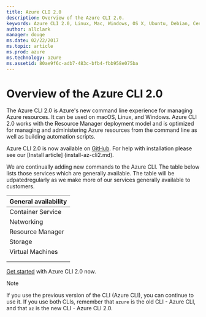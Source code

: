 ```yaml
---
title: Azure CLI 2.0
description: Overview of the Azure CLI 2.0.
keywords: Azure CLI 2.0, Linux, Mac, Windows, OS X, Ubuntu, Debian, CentOS, RHEL, SUSE, CoreOS, Docker, Windows, Python, PIP
author: allclark
manager: douge
ms.date: 02/22/2017
ms.topic: article
ms.prod: azure
ms.technology: azure
ms.assetid: 80ae9f6c-adb7-483c-bfb4-fbb958e075ba
---
```


# Overview of the Azure CLI 2.0

The Azure CLI 2.0 is Azure's new command line experience for managing Azure resources.  It can be used on macOS, Linux, and Windows.  Azure CLI 2.0 works with the Resource Manager deployment model and is optimized for managing and administering Azure resources from the command line as well as building automation scripts.

Azure CLI 2.0 is now available on [GitHub](https://github.com/Azure/azure-cli).  For help with installation please see our [Install article] (install-az-cli2.md).

We are continually adding new commands to the Azure CLI.  The table below lists those services which are generally available. The table will be udpatedregularly as we make more of our services generally available to customers.


| General availability |
|----------------------|
| Container Service    |
| Networking           |
| Resource Manager     |
| Storage              |
| Virtual Machines     |
|                      |
|                      |

[Get started](get-started-with-az-cli2.md) with Azure CLI 2.0 now.


> [!Note]
> If you use the previous version of the CLI (Azure CLI), you can continue to use it.  If you use both CLIs, remember that `azure` is the old CLI - Azure CLI, and that `az` is the new CLI - Azure CLI 2.0. 



